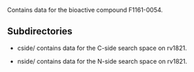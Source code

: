 Contains data for the bioactive compound F1161-0054.

## Subdirectories

- cside/ contains data for the C-side search space on rv1821.

- nside/ contains data for the N-side search space on rv1821.

